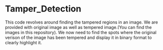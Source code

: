 # Tamper_Detection

This code revolves around finding the tampered regions in an image. We are provided with original image as well as tempered image.(You can find the images in this repository). We now need to find the spots where the original verison of the image has been tempered and display it in binary format to clearly highlight it. 


